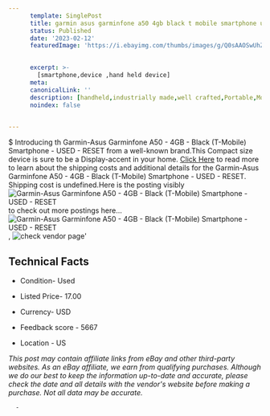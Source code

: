 ```yaml
---
      template: SinglePost
      title: garmin asus garminfone a50 4gb black t mobile smartphone used reset
      status: Published
      date: '2023-02-12'
      featuredImage: 'https://i.ebayimg.com/thumbs/images/g/Q0sAAOSwUhZiml5d/s-l225.jpg'
       

      excerpt: >-
        [smartphone,device ,hand held device]
      meta:
      canonicalLink: ''
      description: [handheld,industrially made,well crafted,Portable,Mobile,Compact,Convenient,Lightweight,Maneuverable,Man-portable,Miniature,Carriable,Hand-held,Light,Holdable,Transportable,Mobile device,Pocket-sized,On-the-go,Wireless,Cordless,Compact size,Convenient size, smartphone,device ,hand held device]
      noindex: false
      

---
```

$
      Introducing th Garmin-Asus Garminfone A50 - 4GB - Black (T-Mobile) Smartphone - USED - RESET from a well-known brand.This Compact size device  is sure to be a Display-accent in your home. [Click Here](https://www.ebay.com/itm/284841347900?hash=item4251de0b3c%3Ag%3AQ0sAAOSwUhZiml5d&mkevt=1&mkcid=1&mkrid=711-53200-19255-0&campid=%253CePNCampaignId%253E&customid=%253CreferenceId%253E&toolid=10049) to read more to learn about the shipping costs and additional details for the Garmin-Asus Garminfone A50 - 4GB - Black (T-Mobile) Smartphone - USED - RESET. Shipping cost is undefined.Here is the posting visibly ![Garmin-Asus Garminfone A50 - 4GB - Black (T-Mobile) Smartphone - USED - RESET](https://i.ebayimg.com/thumbs/images/g/Q0sAAOSwUhZiml5d/s-l225.jpg) to check out more postings here... ![Garmin-Asus Garminfone A50 - 4GB - Black (T-Mobile) Smartphone - USED - RESET](https://i.ebayimg.com/images/g/Q0sAAOSwUhZiml5d/s-l1600.jpg), ![check vendor page](https://origin-galleryplus.ebayimg.com/ws/web/284841347900_2_0_1/225x225.jpg,https://origin-galleryplus.ebayimg.com/ws/web/284841347900_3_0_1/225x225.jpg)'

      

 ## Technical Facts 



     
      

 - Condition- Used 


      

 - Listed Price- 17.00 


      

 - Currency- USD 


      

 - Feedback score - 5667 


      

 - Location - US 


      
      

 *_This post may contain affiliate links from eBay and other third-party websites. As an eBay affiliate, we earn from qualifying purchases. Although we do our best to keep the information up-to-date and accurate, please check the date and all details with the vendor's website before making a purchase. Not all data may be accurate._*




      -
